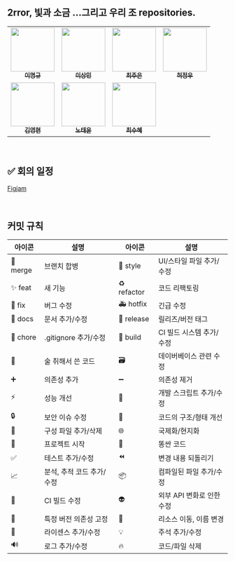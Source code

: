 #

## 2rror, 빛과 소금 …그리고 우리 조 repositories.

<!-- ALL-CONTRIBUTORS-LIST:START - Do not remove or modify this section -->
<!-- prettier-ignore-start -->
<!-- markdownlint-disable -->
<table>
  <tbody>
    <tr>
      <td align="center"><a href="https://github.com/billy5982"><img src="https://avatars.githubusercontent.com/u/104412610?v=4" width="100px;" alt=""/><br /><sub><b>이명규</b></sub></a>
      <td align="center"><a href="https://github.com/cule97"><img src="https://avatars.githubusercontent.com/u/106367435?v=4" width="100px;" alt=""/><br /><sub><b>이상민</b></sub></a>
      <td align="center"><a href="https://github.com/callmejeje"><img src="https://avatars.githubusercontent.com/u/45119238?v=4" width="100px;" alt=""/><br /><sub><b>최주은</b></sub></a>
      <td align="center"><a href="https://github.com/heoputer"><img src="https://avatars.githubusercontent.com/u/58350169?v=4" width="100px;" alt=""/><br /><sub><b>허정우</b></sub></a>
    </tr>
    <tr>
    <td align="center"><a href="https://github.com/JanuaryKim"><img src="https://avatars.githubusercontent.com/u/107736531?v=4" width="100px;" alt=""/><br /><sub><b>김영현</b></sub></a>
    <td align="center"><a href="https://github.com/NTY-1017"><img src="https://avatars.githubusercontent.com/u/88229250?v=4" width="100px;" alt=""/><br /><sub><b>노태윤</b></sub></a>
    <td align="center"><a href="https://github.com/see1237"><img src="https://avatars.githubusercontent.com/u/105643326?v=4" width="100px;" alt=""/><br /><sub><b>최수혜</b></sub></a>
    </tr>
  </tbody>
</table>

<!-- markdownlint-restore -->
<!-- prettier-ignore-end -->

<!-- ALL-CONTRIBUTORS-LIST:END -->

<br/>

## ✅ 회의 일정

[Figjam]()

<br/>

## 커밋 규칙

| 아이콘   | 설명                      | 아이콘      | 설명                      |
| -------- | ------------------------- | ----------- | ------------------------- |
| 🔀 merge | 브랜치 합병               | 💄 style    | UI/스타일 파일 추가/수정  |
| ✨ feat  | 새 기능                   | ♻️ refactor | 코드 리팩토링             |
| 🐛 fix   | 버그 수정                 | 🚑 hotfix   | 긴급 수정                 |
| 📝 docs  | 문서 추가/수정            | 🔖 release  | 릴리즈/버전 태그          |
| 🙈 chore | .gitignore 추가/수정      | 👷 build    | CI 빌드 시스템 추가/수정  |
| 🍻       | 술 취해서 쓴 코드         | 🗃           | 데이버베이스 관련 수정    |
| ➕       | 의존성 추가               | ➖          | 의존성 제거               |
| ⚡️      | 성능 개선                 | 🔨          | 개발 스크립트 추가/수정   |
| 🔒       | 보안 이슈 수정            | 🎨          | 코드의 구조/형태 개선     |
| 🔧       | 구성 파일 추가/삭제       | 🌐          | 국제화/현지화             |
| 🎉       | 프로젝트 시작             | 💩          | 똥싼 코드                 |
| ✅       | 테스트 추가/수정          | ⏪          | 변경 내용 되돌리기        |
| 📈       | 분석, 추적 코드 추가/수정 | 📦          | 컴파일된 파일 추가/수정   |
| 💚       | CI 빌드 수정              | 👽          | 외부 API 변화로 인한 수정 |
| 📌       | 특정 버전 의존성 고정     | 🚚          | 리소스 이동, 이름 변경    |
| 📄       | 라이센스 추가/수정        | 💡          | 주석 추가/수정            |
| 🔊       | 로그 추가/수정            | 🔥          | 코드/파일 삭제            |

